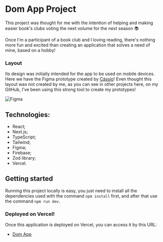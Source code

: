 # Dom App Project

This project was thought for me with the intention of helping and making easier book's clubs voting the next volume for the next season 📚

Once I'm a participant of a book club and I loving reading, there's nothing more fun and excited than creating an application that solves a need of mine, based on a hobby!

### Layout

Its design was initially intended for the app to be used on mobile devices. Here we have the Figma prototype created by [Cássio](https://github.com/cassiorsfreitas)! Even thought this layout was not created by me, as you can see in other projects here, on my GitHub, I've been using this strong tool to create my prototypes!

![Figma](https://github.com/user-attachments/assets/4205a831-0899-4f57-a9ab-0f40c9cb50f9)

## Technologies:

- React;
- Next.js;
- TypeScript;
- Tailwind;
- Figma;
- Firebase;
- Zod library;
- Vercel.

## Getting started

Running this project locally is easy, you just need to install all the dependencies used with the command `npm install` first, and after that use the command `npm run dev`.

### Deployed on Vercel!

Once this application is deployed on Vercel, you can access it by this URL:

- [Dom App](https://dom.carolinaparisi.com.br/)
